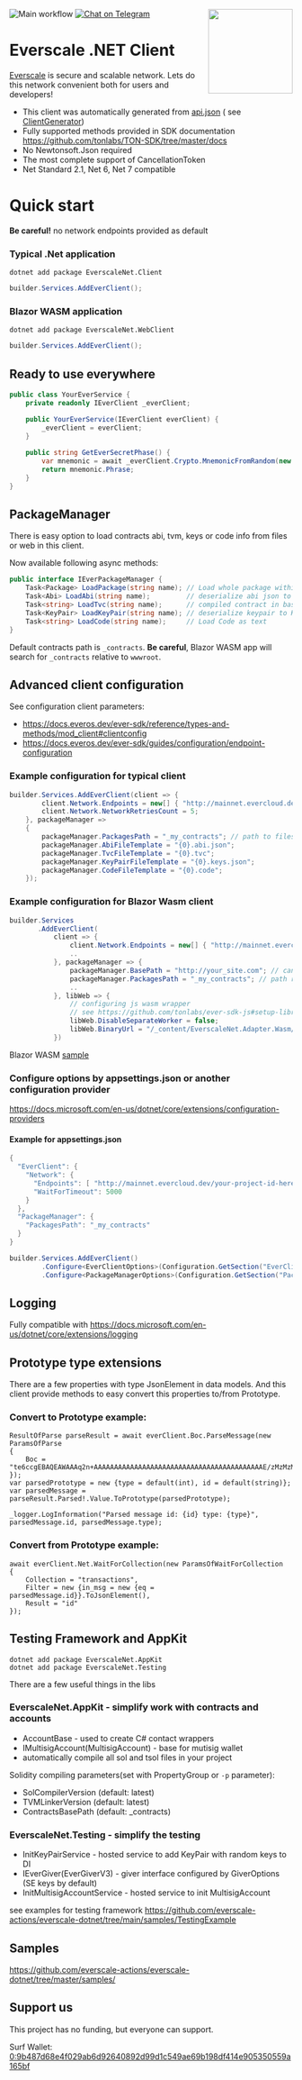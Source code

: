 ![Main workflow](https://github.com/everscale-actions/everscale-dotnet/workflows/Main%20workflow/badge.svg)
[![Chat on Telegram](https://img.shields.io/badge/chat-on%20telegram-9cf.svg)](https://t.me/everscale_actions_chat)
[<img src="https://avatars3.githubusercontent.com/u/67861283?s=150&u=4536b61595a1b422604fab8a7012092d891278f6&v=4" align="right" width="150">](https://freeton.org/)

# Everscale .NET Client

[Everscale](https://everscale.network/) is secure and scalable network. Lets do this network convenient both for users
and developers!

- This client was automatically generated
  from [api.json](https://github.com/tonlabs/TON-SDK/blob/master/tools/api.json) (
  see [ClientGenerator](https://github.com/everscale-actions/everscale-dotnet/tree/master/tools/EverscaleNet.ClientGenerator))
- Fully supported methods provided in SDK documentation https://github.com/tonlabs/TON-SDK/tree/master/docs
- No Newtonsoft.Json required
- The most complete support of CancellationToken
- Net Standard 2.1, Net 6, Net 7 compatible

# Quick start

**Be careful!** no network endpoints provided as default

### Typical .Net application

```shell
dotnet add package EverscaleNet.Client
```

```csharp
builder.Services.AddEverClient();
```

### Blazor WASM application

```shell
dotnet add package EverscaleNet.WebClient
```

```csharp
builder.Services.AddEverClient();
```

## Ready to use everywhere

```csharp
public class YourEverService {
    private readonly IEverClient _everClient;

    public YourEverService(IEverClient everClient) {
        _everClient = everClient;
    }
    
    public string GetEverSecretPhase() {
        var mnemonic = await _everClient.Crypto.MnemonicFromRandom(new ParamsOfMnemonicFromRandom());
        return mnemonic.Phrase;
    }
}
```

## PackageManager

There is easy option to load contracts abi, tvm, keys or code info from files or web in this client.

Now available following async methods:

```csharp
public interface IEverPackageManager {
    Task<Package> LoadPackage(string name); // Load whole package within Abi, Tvc, KeyPair and Code
    Task<Abi> LoadAbi(string name);         // deserialize abi json to Abi
    Task<string> LoadTvc(string name);      // compiled contract in base64
    Task<KeyPair> LoadKeyPair(string name); // deserialize keypair to KeyPair 
    Task<string> LoadCode(string name);     // Load Code as text
}
```

Default contracts path is `_contracts`.
**Be careful**, Blazor WASM app will search for `_contracts` relative to `wwwroot`.

## Advanced client configuration

See configuration client parameters:

* https://docs.everos.dev/ever-sdk/reference/types-and-methods/mod_client#clientconfig
* https://docs.everos.dev/ever-sdk/guides/configuration/endpoint-configuration

### Example configuration for typical client

```csharp
builder.Services.AddEverClient(client => {
        client.Network.Endpoints = new[] { "http://mainnet.evercloud.dev/your-project-id-here/graphql" };
        client.Network.NetworkRetriesCount = 5;
    }, packageManager =>
    {
        packageManager.PackagesPath = "_my_contracts"; // path to files, _contracts is default
        packageManager.AbiFileTemplate = "{0}.abi.json"; 
        packageManager.TvcFileTemplate = "{0}.tvc";
        packageManager.KeyPairFileTemplate = "{0}.keys.json"; 
        packageManager.CodeFileTemplate = "{0}.code"; 
    });
```

### Example configuration for Blazor Wasm client

```csharp
builder.Services
       .AddEverClient(
	       client => {
		       client.Network.Endpoints = new[] { "http://mainnet.evercloud.dev/your-project-id-here/graphql" };
		       ..
	       }, packageManager => {
		       packageManager.BasePath = "http://your_site.com"; // can be builder.HostEnvironment.BaseAddress
		       packageManager.PackagesPath = "_my_contracts"; // path relative to `wwwroot`
		       ..
	       }, libWeb => { 
		       // configuring js wasm wrapper
		       // see https://github.com/tonlabs/ever-sdk-js#setup-library
		       libWeb.DisableSeparateWorker = false;
		       libWeb.BinaryUrl = "/_content/EverscaleNet.Adapter.Wasm/eversdk.wasm";
	       })
```

Blazor WASM [sample](https://github.com/everscale-actions/everscale-dotnet/tree/main/samples/BlazorApp)

### Configure options by appsettings.json or another configuration provider

https://docs.microsoft.com/en-us/dotnet/core/extensions/configuration-providers

#### Example for appsettings.json

```csharp
{
  "EverClient": {
    "Network": {
      "Endpoints": [ "http://mainnet.evercloud.dev/your-project-id-here/graphql" ],
      "WaitForTimeout": 5000
    }
  },
  "PackageManager": {
    "PackagesPath": "_my_contracts"
  }
}
```

```csharp
builder.Services.AddEverClient()        
        .Configure<EverClientOptions>(Configuration.GetSection("EverClient"))
        .Configure<PackageManagerOptions>(Configuration.GetSection("PackageManager"));
```

## Logging

Fully compatible with https://docs.microsoft.com/en-us/dotnet/core/extensions/logging

## Prototype type extensions

There are a few properties with type JsonElement in data models.
And this client provide methods to easy convert this properties to/from Prototype.

### Convert to Prototype example:

```
ResultOfParse parseResult = await everClient.Boc.ParseMessage(new ParamsOfParse
{
    Boc = "te6ccgEBAQEAWAAAq2n+AAAAAAAAAAAAAAAAAAAAAAAAAAAAAAAAAAAAAAAAAAE/zMzMzMzMzMzMzMzMzMzMzMzMzMzMzMzMzMzMzMzMzMzSsG8DgAAAAAjuOu9NAL7BxYpA"
});
var parsedPrototype = new {type = default(int), id = default(string)};
var parsedMessage = parseResult.Parsed!.Value.ToPrototype(parsedPrototype);

_logger.LogInformation("Parsed message id: {id} type: {type}", parsedMessage.id, parsedMessage.type);
```

### Convert from Prototype example:

```
await everClient.Net.WaitForCollection(new ParamsOfWaitForCollection
{
    Collection = "transactions",
    Filter = new {in_msg = new {eq = parsedMessage.id}}.ToJsonElement(),
    Result = "id"
});
```

## Testing Framework and AppKit

```shell
dotnet add package EverscaleNet.AppKit
dotnet add package EverscaleNet.Testing
```

There are a few useful things in the libs

### EverscaleNet.AppKit - simplify work with contracts and accounts

- AccountBase - used to create C# contact wrappers
- IMultisigAccount(MultisigAccount) - base for mutisig wallet
- automatically compile all sol and tsol files in your project

Solidity compiling parameters(set with PropertyGroup or `-p` parameter):

- SolCompilerVersion (default: latest)
- TVMLinkerVersion (default: latest)
- ContractsBasePath (default: _contracts)

### EverscaleNet.Testing - simplify the testing

- InitKeyPairService - hosted service to add KeyPair with random keys to DI
- IEverGiver(EverGiverV3) - giver interface configured by GiverOptions (SE keys by default)
- InitMultisigAccountService - hosted service to init MultisigAccount

see examples for testing
framework https://github.com/everscale-actions/everscale-dotnet/tree/main/samples/TestingExample

## Samples

https://github.com/everscale-actions/everscale-dotnet/tree/master/samples/

## Support us

This project has no funding, but everyone can support.

Surf
Wallet: [0:9b487d68e4f029ab6d92640892d99d1c549ae69b198df414e905350559a165bf](https://uri.ever.surf/surf/0:9b487d68e4f029ab6d92640892d99d1c549ae69b198df414e905350559a165bf)
